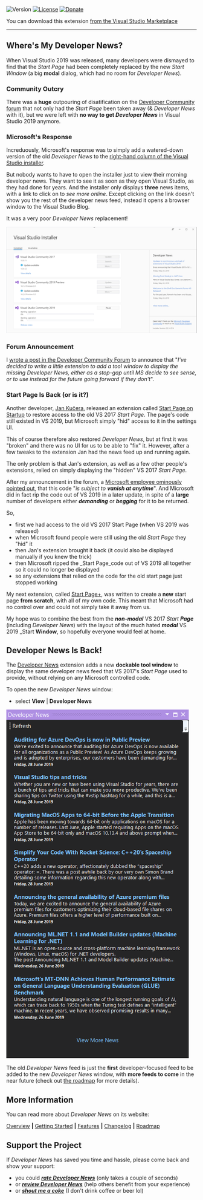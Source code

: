 ﻿![Version][version-badge-url]
[![License][license-badge]](https://github.com/luminous-software/developer-news/blob/master/LICENSE)
[![Donate][paypal-badge]](https://www.paypal.me/yannduran/5)

[version-badge-url]: http://vsmarketplacebadge.apphb.com/version-short/YannDuran.DeveloperNews.svg?label=version&colorB=7E57C2&style=flat-square
[license-badge]: https://img.shields.io/badge/license-MIT-7E57C2.svg?style=flat-square
[license-url]: https://github.com/luminous-software/developer-news/blob/master/LICENSE
[paypal-badge]: https://img.shields.io/badge/donate-paypal-green.svg?style=flat-square
[paypal-url]: https://www.paypal.me/yannduran/10

You can download this extension [from the Visual Studio Marketplace][marketplace-url]

[marketplace-url]: https://marketplace.visualstudio.com/items?itemName=YannDuran.DeveloperNews

---

## Where's My Developer News?


When Visual Studio 2019 was released, many developers were dismayed to find that the _Start Page_ had been completely
replaced by the new _Start Window_ (a big **modal** dialog, which had no room for _Developer News_).

### Community Outcry

There was a **huge** outpouring of disatification on the [Developer Community forum][developer-community-forum-url] that
not only had the _Start Page_ been taken away (& _Developer News_ with it), but we were left with **no way to get _Developer News_**
in Visual Studio 2019 anymore.

[developer-community-forum-url]: https://developercommunity.visualstudio.com/idea/399833/bring-back-the-developer-news-on-startup.html

### Microsoft's Response

Increduously, Microsoft's response was to simply add a watered-down version of the old *Developer News* to the
[right-hand column of the Visual Studio installer][microsoft-announcement-url].

But nobody wants to have to open the installer just to view their morning developer news.
They want to see it as soon as they open Visual Studio, as they had done for years. And the installer only displays **three** news items,
with a link to click on to _see more online_. Except clicking on the link doesn't show you the rest of the developer news feed, 
instead it opens a browser window to the Visual Studio Blog.

It was a very poor _Developer News_ replacement!

![VS Installer](https://github.com/luminous-software/developer-news/raw/master/docs/assets/images/installer.png)

[microsoft-announcement-url]: https://developercommunity.visualstudio.com/comments/469066/view.html

### Forum Announcement

I [wrote a post in the Developer Community Forum][my-announcement-url] to announce that 
"_I've decided to write a little extension to add a tool window to display the missing Developer News,
either as a stop-gap until MS decide to see sense, or to use instead for the future going forward if they don't_".

[my-announcement-url]: https://developercommunity.visualstudio.com/comments/513534/view.html

### Start Page Is Back (or is it?)

Another developer, [Jan Kučera][jan-kučera-url], released an extension called  [Start Page on Startup][start-page-on-startup-url]
to restore access to the old VS 2017 _Start Page_. The page's code still existed in VS 2019,
but Microsoft simply "hid" access to it in the settings UI.

This of course therefore also restored _Developer News_, but at first it was "broken" and there was no UI for us to be able to "fix" it.
However, after a few tweaks to the extension Jan had the news feed up and running again.

The only problem is that Jan's extension, as well as a few other people's extensions, 
relied on simply displaying the "hidden" VS 2017 _Start Page_.

After my announcement in the forum, a [Microsoft employee ominously pointed out][microsoft-employee-url],
that this code "_is subject to **vanish at anytime**_".
And Microsoft did in fact rip the code out of VS 2019 in a later update, 
in spite of a **large** number of developers either **_demanding_** or **_begging_** for it to be returned. 

So,

  - first we had access to the old VS 2017 Start Page (when VS 2019 was released)
  - when Microsoft found people were still using the old _Start Page_ they "hid" it
  - then Jan's extension brought it back (it could also be displayed manually if you knew the trick)
  - then Microsoft ripped the _Start Page_code out of VS 2019 all together so it could no longer be displayed
  - so any extensions that relied on the code for the old start page just stopped working

My next extension, called [Start Page+][start-page-plus-url], was written to create a **new** start page **from scratch**,
with all of my own code. This meant that Microsoft had no control over and could not simply take it away from us.

My hope was to combine the best from the **_non-modal_** VS 2017 _Start **Page**_ (including _Developer News_)
with the layout of the much hated **_modal_** VS 2019 _Start **Window**, so hopefully everyone would feel at home.

[start-page-plus-url]: https://luminous-software.solutions/start-page-plus
[jan-kučera-url]: https://developercommunity.visualstudio.com/users/863/047cb52a-d0ac-4677-9337-118da1c525e4.html
[start-page-on-startup-url]: https://marketplace.visualstudio.com/items?itemName=JanKucera.StartPageOnStartup
[microsoft-employee-url]: https://developercommunity.visualstudio.com/comments/513807/view.html

## Developer News Is Back!

The [Developer News][developer-news-url] extension adds a new **dockable tool window** to display the same developer news feed
that VS 2017's _Start Page_ used to provide, without relying on any Microsoft controlled code.

To open the new _Developer News_ window:

- select **View** | **Developer News**

![Dev News](https://github.com/luminous-software/developer-news/raw/master/docs/assets/images/dev-news.png)

The old _Developer News_ feed is just the **first** developer-focused feed to be added to the new _Developer News_ window,
with **more feeds to come** in the near future (check out [the roadmap][roadmap-url] for more details).

[developer-news-url]: https://marketplace.visualstudio.com/items?itemName=YannDuran.DeveloperNews
[roadmap-url]: https://luminous-software.solutions/developer-news/roadmap
[give-back-start-page-url]: https://developercommunity.visualstudio.com/idea/434456/start-page-please-give-it-back.html

## More Information

You can read more about _Developer News_ on its website:

[Overview][website-url] **|** [Getting Started][getting-started-url] **|** [Features][features-url] **|** [Changelog][changelog-url] **|** [Roadmap][roadmap-url]

[website-url]: https://luminous-software.solutions/developer-news
[getting-started-url]: https://luminous-software.solutions/developer-news/getting-started
[features-url]: https://luminous-software.solutions/developer-news/features
[changelog-url]: https://luminous-software.solutions/developer-news/changelog
[roadmap-url]: https://luminous-software.solutions/developer-news/roadmap

## Support the Project

If *Developer News* has saved you time and hassle, please come back and show your support:

- you could [***rate *Developer News****][rate-or-review-url] (only takes a couple of seconds)
- or [***review *Developer News****][rate-or-review-url] (help others benefit from your experience)
- or [***shout me a coke***](https://www.paypal.me/yannduran/5) (I don't drink coffee or beer lol)

[rate-or-review-url]: https://marketplace.visualstudio.com/items?itemName=YannDuran.DeveloperNews#review-details
[qna-url]: https://marketplace.visualstudio.com/items?itemName=YannDuran.DeveloperNews#qna
[suggestions-url]: https://marketplace.visualstudio.com/items?itemName=YannDuran.DeveloperNews#qna

[icon-url]: /assets/images/favicon.ico

[contributing-url]: https://github.com/luminous-software/developer-news/blob/master/.github/CONTRIBUTING.md
